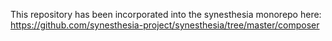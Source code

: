 This repository has been incorporated into the synesthesia monorepo here: https://github.com/synesthesia-project/synesthesia/tree/master/composer